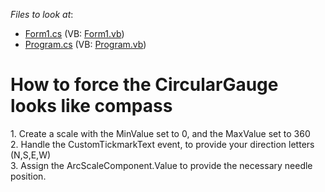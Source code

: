 <!-- default file list -->
*Files to look at*:

* [Form1.cs](./CS/WindowsApplication1/Form1.cs) (VB: [Form1.vb](./VB/WindowsApplication1/Form1.vb))
* [Program.cs](./CS/WindowsApplication1/Program.cs) (VB: [Program.vb](./VB/WindowsApplication1/Program.vb))
<!-- default file list end -->
# How to force the CircularGauge looks like compass 


<p>1. Create a scale with the MinValue set to 0, and the MaxValue set to 360<br />
2. Handle the CustomTickmarkText event, to provide your direction letters (N,S,E,W)<br />
3. Assign the ArcScaleComponent.Value to provide the necessary needle position.</p>

<br/>



